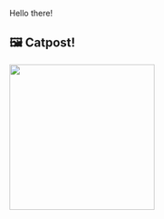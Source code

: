 Hello there!



## 🖼️ Catpost!

<sub>
    <img src="https://cdn2.thecatapi.com/images/4i7.gif" height="256">
</sub>

